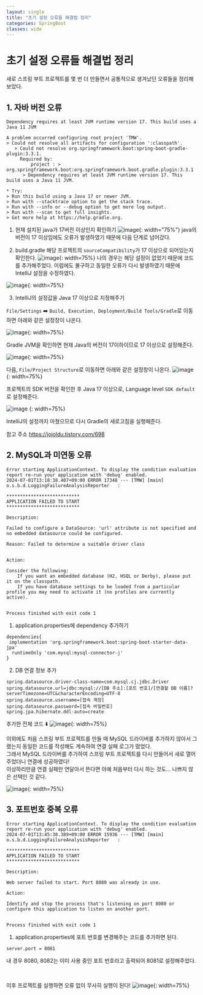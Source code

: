 ```yaml
---
layout: single
title: "초기 설정 오류들 해결법 정리"
categories: SpringBoot
classes: wide
---
```


# 초기 설정 오류들 해결법 정리

새로 스프링 부트 프로젝트를 몇 번 더 만들면서 공통적으로 생겨났던 오류들을 정리해보았다.

## 1. 자바 버전 오류

```
Dependency requires at least JVM runtime version 17. This build uses a Java 11 JVM

A problem occurred configuring root project 'TMW'.
> Could not resolve all artifacts for configuration ':classpath'.
   > Could not resolve org.springframework.boot:spring-boot-gradle-plugin:3.3.1.
     Required by:
         project : > org.springframework.boot:org.springframework.boot.gradle.plugin:3.3.1
      > Dependency requires at least JVM runtime version 17. This build uses a Java 11 JVM.

* Try:
> Run this build using a Java 17 or newer JVM.
> Run with --stacktrace option to get the stack trace.
> Run with --info or --debug option to get more log output.
> Run with --scan to get full insights.
> Get more help at https://help.gradle.org.
```

1.  현재 설치된 java가 17버전 이상인지 확인하기
![image](https://github.com/Y0-0N63/STUDY-4242-Ver.2/assets/144354615/07d9b70c-71a1-4577-b43b-49d5c681a71b){: width="75%"}
java의 버전이 17 이상임에도 오류가 발생하였기 때문에 다음 단계로 넘어갔다.

2. build.gradle
해당 프로젝트의 `sourceCompatibility`가 17 이상으로 되어있는지 확인한다.
![image](https://github.com/Y0-0N63/STUDY-4242-Ver.2/assets/144354615/0ff84754-9809-450e-aa1c-5e88e0903ac8){: width=75%}
나의 경우는 해당 설정이 없었기 때문에 코드를 추가해주었다.
이럼에도 불구하고 동일한 오류가 다시 발생하였기 때문에 IntelliJ 설정을 수정하였다.

![image](https://github.com/Y0-0N63/STUDY-4242-Ver.2/assets/144354615/8b5933d3-0ac4-4f7c-8cf5-3b54a165f62d){: width=75%}

3. IntelliJ의 설정값을 Java 17 이상으로 지정해주기

`File/Settings` ➡️ `Build, Execution, Deployment/Build Tools/Gradle`로 이동하면 아래와 같은 설정창이 나온다.

![image](https://github.com/Y0-0N63/STUDY-4242-Ver.2/assets/144354615/e611970e-6fdd-4f57-ab24-acb33ec3e807){: width=75%}

Gradle JVM을 확인하면 현재 Java의 버전이 17이하이므로 17 이상으로 설정해준다.

![image](https://github.com/Y0-0N63/STUDY-4242-Ver.2/assets/144354615/0c8e94c7-0dfe-4571-b013-11deeeb78cd7){: width=75%}

다음, `File/Project Structure`로 이동하면 아래와 같은 설정창이 나온다.
![image](https://github.com/Y0-0N63/STUDY-4242-Ver.2/assets/144354615/e28e899c-d851-49a4-a1dd-bd4115e29830){: width=75%}

프로젝트의 SDK 버전을 확인한 후 Java 17 이상으로, Language level `SDK default`로 설정해준다.

![image](https://github.com/Y0-0N63/STUDY-4242-Ver.2/assets/144354615/b96a6d8e-b8c6-4405-8d13-0880a9bae39e)
{: width=75%}

IntelliJ의 설정까지 마쳤으므로 다시 Gradle의 새로고침을 실행해준다.

참고 주소
https://jojoldu.tistory.com/698

## 2. MySQL과 미연동 오류

```
Error starting ApplicationContext. To display the condition evaluation report re-run your application with 'debug' enabled.
2024-07-01T13:18:38.407+09:00 ERROR 17348 --- [TMW] [main] o.s.b.d.LoggingFailureAnalysisReporter   : 

***************************
APPLICATION FAILED TO START
***************************

Description:

Failed to configure a DataSource: 'url' attribute is not specified and no embedded datasource could be configured.

Reason: Failed to determine a suitable driver class


Action:

Consider the following:
	If you want an embedded database (H2, HSQL or Derby), please put it on the classpath.
	If you have database settings to be loaded from a particular profile you may need to activate it (no profiles are currently active).


Process finished with exit code 1
```

1. application.properties에 dependency 추가하기

```
dependencies{  
 implementation 'org.springframework.boot:spring-boot-starter-data-jpa'  
  runtimeOnly 'com.mysql:mysql-connector-j'  
}
```

2. DB 연결 정보 추가

```
spring.datasource.driver-class-name=com.mysql.cj.jdbc.Driver  
spring.datasource.url=jdbc:mysql://[DB 주소]:[포트 번호]/[연결할 DB 이름]?serverTimezone=UTC&characterEncoding=UTF-8  
spring.datasource.username=[접속 계정]
spring.datasource.password=[접속 비밀번호]
spring.jpa.hibernate.ddl-auto=create
```

추가한 전체 코드 ⬇️
![image](https://github.com/Y0-0N63/STUDY-4242-Ver.2/assets/144354615/df864952-0156-4574-8f56-2b21f1b6bab3){: width=75%}

이외에도 처음 스프링 부트 프로젝트를 만들 때 MySQL 드라이버를 추가하지 않아서 그랬는지 동일한 코드를 작성해도 계속하여 연결 실패 로그가 떴었다. <br>
그래서  MySQL 드라이버를 추가하여 스프링 부트 프로젝트를 다시 만들어서 새로 열어주었더니 연결에 성공하였다! <br>
이상하리만큼 연결 실패만 연달아서 뜬다면 아예 처음부터 다시 하는 것도... 나쁘지 않은 선택인 것 같다.

![image](https://github.com/Y0-0N63/STUDY-4242-Ver.2/assets/144354615/03ac70dd-1276-475c-8cf8-1accafc91862){: width=75%}

## 3. 포트번호 중복 오류

```
Error starting ApplicationContext. To display the condition evaluation report re-run your application with 'debug' enabled.
2024-07-01T13:45:38.389+09:00 ERROR 15936 --- [TMW] [main] o.s.b.d.LoggingFailureAnalysisReporter   : 

***************************
APPLICATION FAILED TO START
***************************

Description:

Web server failed to start. Port 8080 was already in use.

Action:

Identify and stop the process that's listening on port 8080 or configure this application to listen on another port.


Process finished with exit code 1
```

1. application.properties에 포트 번호를 변경해주는 코드를 추가하면 된다.

`server.port = 8081`

내 경우 8080, 8082는 이미 사용 중인 포트 번호라고 출력되어 8081로 설정해주었다.

<br>

이후 프로젝트를 실행하면 오류 없이 무사히 실행이 된다! 
![image](https://github.com/Y0-0N63/STUDY-4242-Ver.2/assets/144354615/d78ba8f9-4726-4066-99a2-210e99675040){: width=75%}
